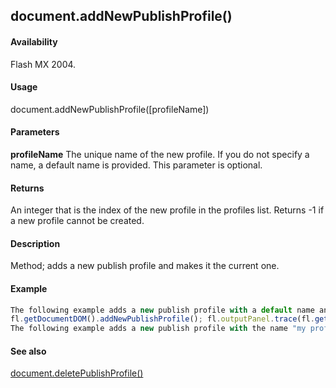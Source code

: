 ## document.addNewPublishProfile()

#### Availability

Flash MX 2004.

#### Usage

document.addNewPublishProfile(\[profileName\])

#### Parameters

**profileName** The unique name of the new profile. If you do not specify a name, a default name is provided. This parameter is optional.

#### Returns

An integer that is the index of the new profile in the profiles list. Returns -1 if a new profile cannot be created.

#### Description

Method; adds a new publish profile and makes it the current one.

#### Example

```javascript
The following example adds a new publish profile with a default name and then displays the name of the profile in the Output panel:
fl.getDocumentDOM().addNewPublishProfile(); fl.outputPanel.trace(fl.getDocumentDOM().currentPublishProfile);
The following example adds a new publish profile with the name "my profile": fl.getDocumentDOM().addNewPublishProfile("my profile");

```
#### See also

[document.deletePublishProfile()](#!AdobeDocs/developers-animatesdk-docs/master/Document_object/docume42.md)
